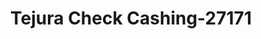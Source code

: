 ---
f_zip-code: 80112
f_state-code: CO
title: Tejura Check Cashing-27171
f_phone: 303-662-1055
f_city-only: Greenwood Village
f_address: 6860 South Dallas Way Greenwood Village
f_location-unique-id: '27171'
slug: tejura-check-cashing-27171
updated-on: '2024-05-30T13:46:58.046Z'
created-on: '2024-05-30T13:36:59.803Z'
published-on: '2024-05-30T13:54:32.469Z'
f_city-state: cms/city/greenwood-village-co.md
f_company: cms/company/tejura-check-cashing.md
f_state: cms/state/colorado.md
layout: '[payday-loan].html'
tags: payday-loan
---
